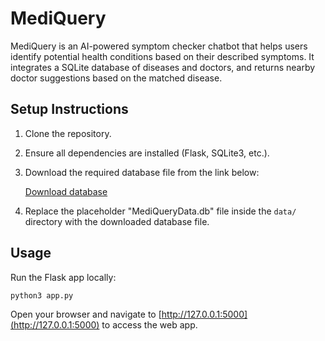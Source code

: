 # MediQuery

MediQuery is an AI-powered symptom checker chatbot that helps users identify potential health conditions based on their described symptoms. It integrates a SQLite database of diseases and doctors, and returns nearby doctor suggestions based on the matched disease.

## Setup Instructions

1. Clone the repository.
2. Ensure all dependencies are installed (Flask, SQLite3, etc.).
3. Download the required database file from the link below:

   [Download database](https://drive.google.com/file/d/1WwowTkYJjeIlwpS7GCc-vGF2VCwFgcF3/view?usp=sharing)

4. Replace the placeholder "MediQueryData.db" file inside the `data/` directory with the downloaded database file.

## Usage

Run the Flask app locally:

```bash
python3 app.py
```
Open your browser and navigate to [http://127.0.0.1:5000](http://127.0.0.1:5000) to access the web app.
